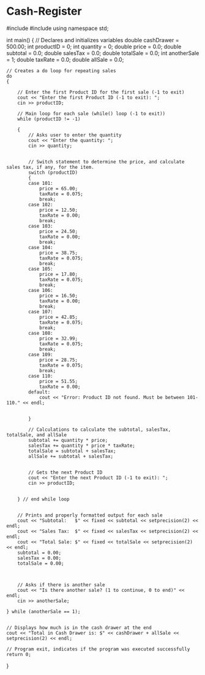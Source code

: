 # Cash-Register


#include <iostream>
#include <iomanip>
using namespace std;

int main()
{
	// Declares and initializes variables 
 	double cashDrawer = 500.00;
	int productID = 0;
	int quantity = 0;
	double price = 0.0;
	double subtotal = 0.0;
	double salesTax = 0.0;
	double totalSale = 0.0;
	int anotherSale = 1;
	double taxRate = 0.0;
	double allSale = 0.0;

	// Creates a do loop for repeating sales
	do
	{
	
		// Enter the first Product ID for the first sale (-1 to exit)
		cout << "Enter the first Product ID (-1 to exit): ";
		cin >> productID;
  
		// Main loop for each sale (while() loop (-1 to exit))
		while (productID != -1)
  
		{
			// Asks user to enter the quantity
			cout << "Enter the quantity: ";
			cin >> quantity;


			// Switch statement to determine the price, and calculate sales tax, if any, for the item.
			switch (productID)
			{
			case 101:
				price = 65.00;
				taxRate = 0.075;
				break;
			case 102:
				price = 12.50;
				taxRate = 0.00;
				break;
			case 103:
				price = 24.50;
				taxRate = 0.00;
				break;
			case 104:
				price = 38.75;
				taxRate = 0.075;
				break;
			case 105:
				price = 17.80;
				taxRate = 0.075;
				break;
			case 106:
				price = 16.50;
				taxRate = 0.00;
				break;
			case 107:
				price = 42.85;
				taxRate = 0.075;
				break;
			case 108:
				price = 32.99;
				taxRate = 0.075;
				break;
			case 109:
				price = 28.75;
				taxRate = 0.075;
				break;
			case 110:
				price = 51.55;
				taxRate = 0.00;
			default:
				cout << "Error: Product ID not found. Must be between 101-110." << endl;


			}

			// Calculations to calculate the subtotal, salesTax, totalSale, and allSale
			subtotal += quantity * price;
			salesTax += quantity * price * taxRate;
			totalSale = subtotal + salesTax;
			allSale += subtotal + salesTax;


			// Gets the next Product ID
			cout << "Enter the next Product ID (-1 to exit): ";
			cin >> productID;


		} // end while loop


		// Prints and properly formatted output for each sale
		cout << "Subtotal:   $" << fixed << subtotal << setprecision(2) << endl;
		cout << "Sales Tax:  $" << fixed << salesTax << setprecision(2) << endl;
		cout << "Total Sale: $" << fixed << totalSale << setprecision(2) << endl;
		subtotal = 0.00;
		salesTax = 0.00;
		totalSale = 0.00;



		// Asks if there is another sale
		cout << "Is there another sale? (1 to continue, 0 to end)" << endl;
		cin >> anotherSale;

	} while (anotherSale == 1);
		
		
	// Displays how much is in the cash drawer at the end
	cout << "Total in Cash Drawer is: $" << cashDrawer + allSale << setprecision(2) << endl;

	// Program exit, indicates if the program was executed successfully
 	return 0;
		
}
